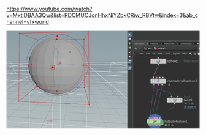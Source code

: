 https://www.youtube.com/watch?v=MxtiDBAA3Qw&list=RDCMUCJonHhxNiYZbkCRiw_RBVtw&index=3&ab_channel=vfxworld


![result](动画.gif)
